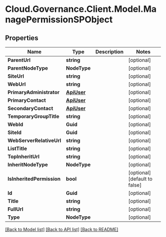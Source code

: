 # Cloud.Governance.Client.Model.ManagePermissionSPObject
## Properties

Name | Type | Description | Notes
------------ | ------------- | ------------- | -------------
**ParentUrl** | **string** |  | [optional] 
**ParentNodeType** | **NodeType** |  | [optional] 
**SiteUrl** | **string** |  | [optional] 
**WebUrl** | **string** |  | [optional] 
**PrimaryAdministrator** | [**ApiUser**](ApiUser.md) |  | [optional] 
**PrimaryContact** | [**ApiUser**](ApiUser.md) |  | [optional] 
**SecondaryContact** | [**ApiUser**](ApiUser.md) |  | [optional] 
**TemporaryGroupTitle** | **string** |  | [optional] 
**WebId** | **Guid** |  | [optional] 
**SiteId** | **Guid** |  | [optional] 
**WebServerRelativeUrl** | **string** |  | [optional] 
**ListTitle** | **string** |  | [optional] 
**TopInheritUrl** | **string** |  | [optional] 
**InheritNodeType** | **NodeType** |  | [optional] 
**IsInheritedPermission** | **bool** |  | [optional] [default to false]
**Id** | **Guid** |  | [optional] 
**Title** | **string** |  | [optional] 
**FullUrl** | **string** |  | [optional] 
**Type** | **NodeType** |  | [optional] 

[[Back to Model list]](../README.md#documentation-for-models) [[Back to API list]](../README.md#documentation-for-api-endpoints) [[Back to README]](../README.md)

